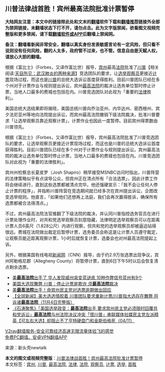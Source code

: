  <h2>川普法律战首胜！宾州最高法院批准计票暂停</h2> <p class="notice"><b>大陆网友注意：本文中的链接除此处和文末的<a href="https://github.com/bannedbook/fanqiang" >翻墙</a>软件下载和<a href="https://github.com/killgcd/justmysocks/blob/master/README.md">翻墙推荐</a>链接外全部为禁网链接，未翻墙状态下打不开，请勿点击。此为文字版禁闻，欲看图文视频完整版和更多禁闻，请下载<a href="https://github.com/bannedbook/fanqiang">翻墙软件或APP</a>后翻墙上禁闻网。</p><p>备注：翻墙看新闻非常安全，翻墙以真实身份发表敏感言论有一定风险，但只看不说则没有任何风险，翻的人太多，政府管不过来，也不管。信息自由是天赋人权，请放心大胆的翻墙。</b></p>  <div class="entry"> <p id="summary">根据《富比士》（Forbes，又译作富比世）报导，<a href="https://www.bannedbook.org/bnews/tag/%E5%AE%BE%E5%B7%9E/" class="st_tag internal_tag" rel="tag" title="标签 宾州 下的日志">宾州</a>最高<a href="https://www.bannedbook.org/bnews/tag/%e6%b3%95%e9%99%a2/" class="st_tag internal_tag" rel="tag" title="标签 法院 下的日志">法院</a>批准了<span class='wp_keywordlink'><a href="https://www.bannedbook.org/bnews/comments/20200816/1381118.html" title="天目所见：川普将再赢总统大选 共和党掌参众两院" target="_blank">川普</a></span>【相关阅读:<a href='https://www.bannedbook.org/bnews/comments/20200816/1381123.html' target='_blank'>天目所见：武汉肺炎的两种来源</a>】竞选团队的要求，让<a href="https://www.bannedbook.org/bnews/tag/%e9%80%89%e4%b8%be/" class="st_tag internal_tag" rel="tag" title="标签 选举 下的日志">选举</a><a href="https://www.bannedbook.org/bnews/tag/%E8%A7%82%E5%AF%9F%E5%91%98/" class="st_tag internal_tag" rel="tag" title="标签 观察员 下的日志">观察员</a>更接近<a href="https://www.bannedbook.org/bnews/tag/%E8%AE%A1%E7%A5%A8/" class="st_tag internal_tag" rel="tag" title="标签 计票 下的日志">计票</a>现场过程，而这也是<a href="https://www.bannedbook.org/bnews/tag/%e5%b7%9d%e6%99%ae/" class="st_tag internal_tag" rel="tag" title="标签 川普 下的日志">川普</a>的总统大选诉讼首度获得胜利。目前川普团队已经在多个州对于计票作业与规则提出诉讼，宾州<a href="https://www.bannedbook.org/bnews/tag/%e6%9c%80%e9%ab%98%e6%b3%95%e9%99%a2/" class="st_tag internal_tag" rel="tag" title="标签 最高法院 下的日志">最高法院</a>的裁决让选务单位暂时停止计票，当地人口最多的费城也包括在内。川普竞选团队对此视为「重要的<a href="https://www.bannedbook.org/bnews/tag/%e6%b3%95%e5%be%8b/" class="st_tag internal_tag" rel="tag" title="标签 法律 下的日志">法律</a>胜利」。</p> <p id="conimg"></p>  <p>美国总统大选结果即将揭晓，美国总统川普向乔治亚州、内华达州、密西根州、宾夕法尼亚州等地向法院提出诉讼，而宾州最高法院撤销下级法院裁决，批准川普要求「让选举观察员靠近观察计票」，计票作业也因此一度暂停。目前宾州得票数由川普领先。</p> <p>根据《富比士》（Forbes，又译作富比世）报导，宾州最高法院批准了川普竞选团队的要求，让选举观察员更接近计票现场过程，而这也是川普的总统大选诉讼首度获得胜利。目前川普团队已经在多个州对于计票作业与规则提出诉讼，宾州最高法院的裁决让选务单位暂时停止计票，当地人口最多的费城也包括在内。川普竞选团队对此视为「重要的法律胜利」。</p>  <p>宾州州检察总长夏皮罗（Josh Shapiro）稍早接受MSNBC访问时指出，川普阵营的法律策略似乎有点误导公众，但宾州正在清点所有「合法选票」，因此计票工作将会继续进行，直到这些选票都被清点完毕。他还强硬宣示：「我不会让任何人停止计票的程序」，并指称川普阵营在竞选期间就已经多次在宾州提出诉讼，企图改变选举规则。他直言，「如果他们还想再上法庭，我们会再次赢得胜诉，确保所有选票都被合法得清点。」</p> <p>不过，宾州最高法院法官推翻了下级法院的裁决，并认同川普指控选务官员在进行计票处理作业时，对共和党选举观察员刻意隐藏，法律明定选举观察员可以在距离计票人员6英尺（1.828公尺）内进行观察，但共和党的选举观察员却被逼迫站得很远。费城在法院做出裁定后暂停计票，选务委员会称这是让计票人员遵守裁定，让观察员能近距离观察计票，1小时后就恢复计票，选委会也对州最高法院提起上诉。</p>  <p>另外，根据美国有线电视<span class='wp_keywordlink_affiliate'><a href="https://www.bannedbook.org/" title="新闻网">新闻网</a></span>（CNN）报导，由于约2.9万张选票出现争议，宾州阿勒格尼郡（Allegheny County）将暂停计票，直到6日下午5时以后会恢复清点剩余选票。</p> <ul class='op-related-articles' title='相关阅读'> <li><a href='https://www.bannedbook.org/bnews/topimagenews/20201106/1426512.html' target='_blank'>美<b>最高法院</b>出手了 华人发现威州突变蓝谜底 10种作弊信号蓝州有9个</a></li> <li><a href='https://www.bannedbook.org/bnews/bannedvideo/20201105/1426357.html' target='_blank'>美国大选现舞弊 川普：停止计票是欺诈 须<b>最高法院</b>裁决</a></li> <li><a href='https://www.bannedbook.org/bnews/cnnews/20201105/1426302.html' target='_blank'>美<b>最高法院</b>出手！命宾州民主党对选票逾期做出回应</a></li> <li><a href='https://www.bannedbook.org/bnews/bannedvideo/20201105/1426250.html' target='_blank'>【全球新闻】美大选选情胶着 川普团队要求重新计票/川普指大选存在舞弊 将诉诸<b>最高法院</b>（11月4日完整版）</a></li> <li><a href='https://www.bannedbook.org/bnews/bannedvideo/20201105/1426223.html' target='_blank'>《石涛聚焦》「美国选举政变：<b>最高法院</b>出手 要求宾州民主党必须限时回覆共和党诉讼」<b>最高法院</b>与州法院决议冲突「恨川普」串联媒体社媒民主党左派精英【可左右大选】却阻止不了亨特硬盘门和金斯伯格死（04/11）</a></li> </ul> <p class="texttj"> <a href="https://www.bannedbook.org/forum23/topic22702.html" target="_blank">V2ray翻墙服务-安全可靠经济高速无限流量体验飞的感觉</a><br/> <a href="https://github.com/bannedbook/fanqiang/wiki/%E7%A6%81%E9%97%BB%E7%BD%91%E5%AE%89%E5%8D%93%E7%BF%BB%E5%A2%99%E6%96%B0%E9%97%BBAPP" target="_blank">免费PC翻墙、安卓VPN翻墙APP</a></p><p> 来源：新头壳newtalk </p><a name='sharetosocial'></a>       <div><b>本文的图文或视频完整版</b>：<a href='https://www.bannedbook.org/bnews/cnnews/20201106/1426542.html'>川普法律战首胜！宾州最高法院批准计票暂停</a></div>  </div><!--END ENTRY--> <div class="postfooter"> <div>本文标签：<a href="https://www.bannedbook.org/bnews/tag/%E5%AE%BE%E5%B7%9E/" rel="tag">宾州</a>, <a href="https://www.bannedbook.org/bnews/tag/%e5%b7%9d%e6%99%ae/" rel="tag">川普</a>, <a href="https://www.bannedbook.org/bnews/tag/%e6%9c%80%e9%ab%98%e6%b3%95%e9%99%a2/" rel="tag">最高法院</a>, <a href="https://www.bannedbook.org/bnews/tag/%e6%b3%95%e5%be%8b/" rel="tag">法律</a>, <a href="https://www.bannedbook.org/bnews/tag/%e6%b3%95%e9%99%a2/" rel="tag">法院</a>, <a href="https://www.bannedbook.org/bnews/tag/%E8%A7%82%E5%AF%9F%E5%91%98/" rel="tag">观察员</a>, <a href="https://www.bannedbook.org/bnews/tag/%E8%AE%A1%E7%A5%A8/" rel="tag">计票</a>, <a href="https://www.bannedbook.org/bnews/tag/%e9%80%89%e4%b8%be/" rel="tag">选举</a>, <a href="https://www.bannedbook.org/bnews/tag/%E9%A6%96%E8%83%9C/" rel="tag">首胜</a></div>  </div><!--END POSTFOOTER--> 